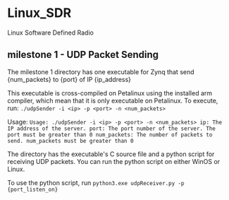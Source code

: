 # Linux_SDR
Linux Software Defined Radio

## milestone 1 - UDP Packet Sending

The milestone 1 directory has one executable for Zynq that send {num_packets} to {port} of IP {ip_address}

This executable is cross-compiled on Petalinux using the installed arm compiler, which mean that it is only executable on Petalinux. To execute, run:
`./udpSender -i <ip> -p <port> -n <num_packets>`

Usage:
``
Usage: ./udpSender -i <ip> -p <port> -n <num_packets>
  ip: The IP address of the server.
  port: The port number of the server. The port must be greater than 0
  num_packets: The number of packets to send. num_packets must be greater than 0
``


The directory has the executable's C source file and a python script for receiving UDP packets. You can run the python script on either WinOS or Linux.

To use the python script, run `python3.exe udpReceiver.py -p {port_listen_on}`